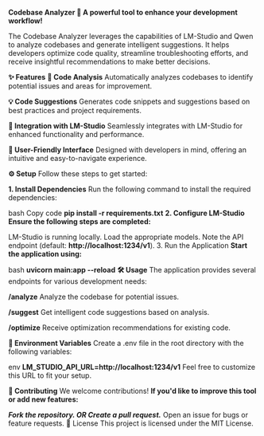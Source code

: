 **Codebase Analyzer
🚀 A powerful tool to enhance your development workflow!**

The Codebase Analyzer leverages the capabilities of LM-Studio and Qwen to analyze codebases and generate intelligent suggestions. It helps developers optimize code quality, streamline troubleshooting efforts, and receive insightful recommendations to make better decisions.

**✨ Features**
**🧠 Code Analysis**
Automatically analyzes codebases to identify potential issues and areas for improvement.

**💡 Code Suggestions**
Generates code snippets and suggestions based on best practices and project requirements.

**🤝 Integration with LM-Studio**
Seamlessly integrates with LM-Studio for enhanced functionality and performance.

**🎨 User-Friendly Interface**
Designed with developers in mind, offering an intuitive and easy-to-navigate experience.

**⚙️ Setup**
Follow these steps to get started:

**1. Install Dependencies**
Run the following command to install the required dependencies:

bash
Copy code
**pip install -r requirements.txt**
**2. Configure LM-Studio**
**Ensure the following steps are completed:**

LM-Studio is running locally.
Load the appropriate models.
Note the API endpoint (default: **http://localhost:1234/v1**).
3. Run the Application
**Start the application using:**

bash
**uvicorn main:app --reload**
**🛠️ Usage**
The application provides several endpoints for various development needs:

**/analyze**
Analyze the codebase for potential issues.

**/suggest**
Get intelligent code suggestions based on analysis.

**/optimize**
Receive optimization recommendations for existing code.

**📂 Environment Variables**
Create a .env file in the root directory with the following variables:

env
**LM_STUDIO_API_URL=http://localhost:1234/v1**
Feel free to customize this URL to fit your setup.

**🤝 Contributing**
We welcome contributions!
**If you'd like to improve this tool or add new features:**

_**Fork the repository.
      OR
Create a pull request.**_
Open an issue for bugs or feature requests.
📜 License
This project is licensed under the MIT License.
